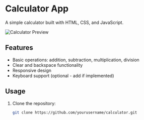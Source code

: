 # Calculator App

A simple calculator built with HTML, CSS, and JavaScript.

![Calculator Preview](calculator-screenshot.png)  <!-- (add your screenshot file later) -->

## Features

- Basic operations: addition, subtraction, multiplication, division
- Clear and backspace functionality
- Responsive design
- Keyboard support (optional - add if implemented)

## Usage

1. Clone the repository:
   ```bash
   git clone https://github.com/yourusername/calculator.git
